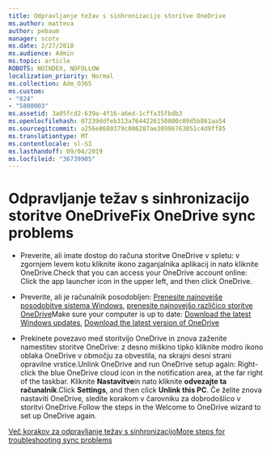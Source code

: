 ```yaml
---
title: Odpravljanje težav s sinhronizacijo storitve OneDrive
ms.author: matteva
author: pebaum
manager: scotv
ms.date: 2/27/2018
ms.audience: Admin
ms.topic: article
ROBOTS: NOINDEX, NOFOLLOW
localization_priority: Normal
ms.collection: Adm_O365
ms.custom:
- "824"
- "5800003"
ms.assetid: 3a05fcd2-639a-4f16-a6ed-1cffa35fbdb3
ms.openlocfilehash: 07239ddfeb313a7644226150000c09d5b861aa54
ms.sourcegitcommit: a256e8680379c006287ae30996763051c4d9ff85
ms.translationtype: MT
ms.contentlocale: sl-SI
ms.lasthandoff: 09/04/2019
ms.locfileid: "36739905"
---
```

# <a name="fix-onedrive-sync-problems"></a><span data-ttu-id="43416-102">Odpravljanje težav s sinhronizacijo storitve OneDrive</span><span class="sxs-lookup"><span data-stu-id="43416-102">Fix OneDrive sync problems</span></span>

- <span data-ttu-id="43416-103">Preverite, ali imate dostop do računa storitve OneDrive v spletu: v zgornjem levem kotu kliknite ikono zaganjalnika aplikacij in nato kliknite OneDrive.</span><span class="sxs-lookup"><span data-stu-id="43416-103">Check that you can access your OneDrive account online: Click the app launcher icon in the upper left, and then click OneDrive.</span></span>
    
- <span data-ttu-id="43416-104">Preverite, ali je računalnik posodobljen: [Prenesite najnovejše posodobitve sistema Windows](http://go.microsoft.com/fwlink/p/?LinkId=825773), [prenesite najnovejšo različico storitve OneDrive](https://go.microsoft.com/fwlink/p/?linkid=844652)</span><span class="sxs-lookup"><span data-stu-id="43416-104">Make sure your computer is up to date: [Download the latest Windows updates](http://go.microsoft.com/fwlink/p/?LinkId=825773), [Download the latest version of OneDrive](https://go.microsoft.com/fwlink/p/?linkid=844652)</span></span>
    
- <span data-ttu-id="43416-105">Prekinete povezavo med storitvijo OneDrive in znova zaženite namestitev storitve OneDrive: z desno miškino tipko kliknite modro ikono oblaka OneDrive v območju za obvestila, na skrajni desni strani opravilne vrstice.</span><span class="sxs-lookup"><span data-stu-id="43416-105">Unlink OneDrive and run OneDrive setup again: Right-click the blue OneDrive cloud icon in the notification area, at the far right of the taskbar.</span></span> <span data-ttu-id="43416-106">Kliknite **Nastavitve**in nato kliknite **odvezajte ta računalnik**.</span><span class="sxs-lookup"><span data-stu-id="43416-106">Click **Settings**, and then click **Unlink this PC**.</span></span> <span data-ttu-id="43416-107">Če želite znova nastaviti OneDrive, sledite korakom v čarovniku za dobrodošlico v storitvi OneDrive.</span><span class="sxs-lookup"><span data-stu-id="43416-107">Follow the steps in the Welcome to OneDrive wizard to set up OneDrive again.</span></span>
    
[<span data-ttu-id="43416-108">Več korakov za odpravljanje težav s sinhronizacijo</span><span class="sxs-lookup"><span data-stu-id="43416-108">More steps for troubleshooting sync problems</span></span>](https://support.office.com/article/fix-onedrive-for-business-sync-problems-207e983e-146d-404c-a994-672ef29e1f90)
  

